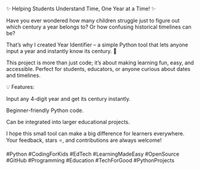 ✨ Helping Students Understand Time, One Year at a Time! ✨

Have you ever wondered how many children struggle just to figure out which century a year belongs to? Or how confusing historical timelines can be?

That’s why I created Year Identifier – a simple Python tool that lets anyone input a year and instantly know its century. 🎯

This project is more than just code; it’s about making learning fun, easy, and accessible. Perfect for students, educators, or anyone curious about dates and timelines.

💡 Features:

Input any 4-digit year and get its century instantly.

Beginner-friendly Python code.

Can be integrated into larger educational projects.

I hope this small tool can make a big difference for learners everywhere. Your feedback, stars ⭐, and contributions are always welcome!

#Python #CodingForKids #EdTech #LearningMadeEasy #OpenSource #GitHub #Programming #Education #TechForGood #PythonProjects
